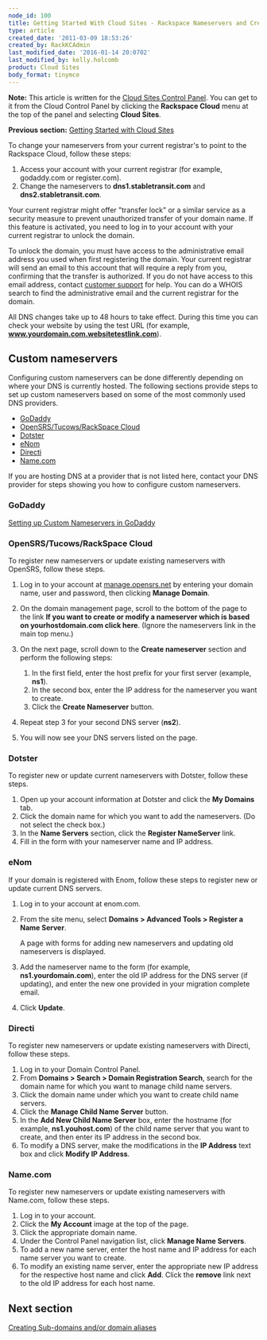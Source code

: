 ```yaml
---
node_id: 100
title: Getting Started With Cloud Sites - Rackspace Nameservers and Creating Custom Nameservers
type: article
created_date: '2011-03-09 18:53:26'
created_by: RackKCAdmin
last_modified_date: '2016-01-14 20:0702'
last_modified_by: kelly.holcomb
product: Cloud Sites
body_format: tinymce
---
```


**Note:** This article is written for the [Cloud Sites Control
Panel](https://manage.rackspacecloud.com/). You can get to it from the
Cloud Control Panel by clicking the **Rackspace Cloud** menu at the top
of the panel and selecting **Cloud Sites**.

**Previous section:** [Getting Started with Cloud
Sites](https://www.rackspace.com/knowledge_center/getting-started/cloud-sites)

To change your nameservers from your current registrar's to point to the
Rackspace Cloud, follow these steps:

1.  Access your account with your current registrar (for example,
    godaddy.com or register.com).
2.  Change the nameservers to **dns1.stabletransit.com** and
    **dns2.stabletransit.com**.

Your current registrar might offer "transfer lock" or a similar service
as a security measure to prevent unauthorized transfer of your domain
name. If this feature is activated, you need to log in to your account
with your current registrar to unlock the domain.

To unlock the domain, you must have access to the administrative email
address you used when first registering the domain. Your current
registrar will send an email to this account that will require a reply
from you, confirming that the transfer is authorized. If you do not have
access to this email address, contact [customer
support](http://manage.rackspacecloud.com/SupportMain.do "http://manage.rackspacecloud.com/SupportMain.do")
for help. You can do a WHOIS search to find the administrative email and
the current registrar for the domain. 

All DNS changes take up to 48 hours to take effect. During this time you
can check your website by using the test URL (for
example, **www.yourdomain.com.websitetestlink.com**).

Custom nameservers
------------------

Configuring custom nameservers can be done differently depending on
where your DNS is currently hosted. The following sections provide steps
to set up custom nameservers based on some of the most commonly used DNS
providers.

-   [GoDaddy](#GoDaddy)
-   [OpenSRS/Tucows/RackSpace Cloud](#OpenSRS_Tucows_RackSpace_Cloud)
-   [Dotster](#Dotster)
-   [eNom](#eNom)
-   [Directi](#Directi)
-   [Name.com](#Name.com)

If you are hosting DNS at a provider that is not listed here, contact
your DNS provider for steps showing you how to configure custom
nameservers.

### GoDaddy

[Setting up Custom Nameservers in
GoDaddy](http://help.godaddy.com/article/3952 "http://help.godaddy.com/article/3952")

### OpenSRS/Tucows/RackSpace Cloud

To register new nameservers or update existing nameservers with OpenSRS,
follow these steps.

1.  Log in to your account at
    [manage.opensrs.net](http://manage.opensrs.net/ "http://manage.opensrs.net")
    by entering your domain name, user and password, then clicking
    **Manage Domain**.
2.  On the domain management page, scroll to the bottom of the page to
    the link **If you want to create or modify a nameserver which is
    based on yourhostdomain.com click here**. (Ignore the nameservers
    link in the main top menu.)
3.  On the next page, scroll down to the **Create nameserver** section
    and perform the following steps:
    1.  In the first field, enter the host prefix for your first server
        (example, **ns1**).
    2.  In the second box, enter the IP address for the nameserver you
        want to create.
    3.  Click the **Create Nameserver** button.

4.  Repeat step 3 for your second DNS server (**ns2**).
5.  You will now see your DNS servers listed on the page.

### Dotster

To register new or update current nameservers with Dotster, follow these
steps.

1.  Open up your account information at Dotster and click the **My
    Domains** tab.
2.  Click the domain name for which you want to add the nameservers. (Do
    not select the check box.)
3.  In the **Name Servers** section, click the **Register NameServer**
    link.
4.  Fill in the form with your nameserver name and IP address.

### eNom

If your domain is registered with Enom, follow these steps to register
new or update current DNS servers.

1.  Log in to your account at enom.com.
2.  From the site menu, select **Domains \> Advanced Tools \> Register a
    Name Server**.

    A page with forms for adding new nameservers and updating old
    nameservers is displayed.

3.  Add the nameserver name to the form (for example,
    **ns1.yourdomain.com**), enter the old IP address for the DNS server
    (if updating), and enter the new one provided in your migration
    complete email.
4.  Click **Update**.

### Directi

To register new nameservers or update existing nameservers with Directi,
follow these steps.

1.  Log in to your Domain Control Panel.
2.  From **Domains \> Search \> Domain Registration Search**, search for
    the domain name for which you want to manage child name servers.
3.  Click the domain name under which you want to create child name
    servers.
4.  Click the **Manage Child Name Server** button.
5.  In the **Add New Child Name Server** box, enter the hostname (for
    example, **ns1.youhost.com**) of the child name server that you want
    to create, and then enter its IP address in the second box.
6.  To modify a DNS server, make the modifications in the **IP Address**
    text box and click **Modify IP Address**.

### Name.com

To register new nameservers or update existing nameservers with
Name.com, follow these steps.

1.  Log in to your account.
2.  Click the **My Account** image at the top of the page.
3.  Click the appropriate domain name.
4.  Under the Control Panel navigation list, click **Manage Name
    Servers**.
5.  To add a new name server, enter the host name and IP address for
    each name server you want to create.
6.  To modify an existing name server, enter the appropriate new IP
    address for the respective host name and click **Add**. Click the
    **remove** link next to the old IP address for each host name.

Next section
------------

[Creating Sub-domains and/or domain
aliases](http://www.rackspace.com/knowledge_center/article/getting-started-with-cloud-sites-creating-sub-domains-andor-domain-aliases)

